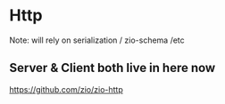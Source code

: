 # Http
Note: will rely on serialization / zio-schema /etc

## Server & Client both live in here now
https://github.com/zio/zio-http